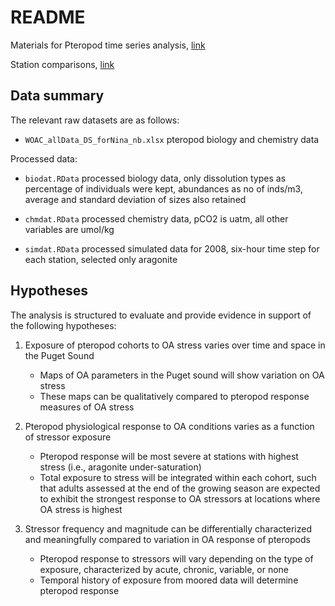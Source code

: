 # README

Materials for Pteropod time series analysis, [link](http://162.243.131.102:3838/pteropod_ts/dat_explr.Rmd)

Station comparisons, [link](https://fawda123.github.io/pteropod_ts/station_comp)

## Data summary

The relevant raw datasets are as follows: 

* `WOAC_allData_DS_forNina_nb.xlsx` pteropod biology and chemistry data

Processed data:

* `biodat.RData` processed biology data, only dissolution types as percentage of individuals were kept, abundances as no of inds/m3, average and standard deviation of sizes also retained

* `chmdat.RData` processed chemistry data, pCO2 is uatm, all other variables are umol/kg

* `simdat.RData` processed simulated data for 2008, six-hour time step for each station, selected only aragonite

## Hypotheses

The analysis is structured to evaluate and provide evidence in support of the following hypotheses:

1) Exposure of pteropod cohorts to OA stress varies over time and space in the Puget Sound
     * Maps of OA parameters in the Puget sound will show variation on OA stress
     * These maps can be qualitatively compared to pteropod response measures of OA stress

2) Pteropod physiological response to OA conditions varies as a function of stressor exposure
     * Pteropod response will be most severe at stations with highest stress (i.e., aragonite under-saturation)
     * Total exposure to stress will be integrated within each cohort, such that adults assessed at the end of the growing season are expected to exhibit the strongest response to OA stressors at locations where OA stress is highest
     
3) Stressor frequency and magnitude can be differentially characterized and meaningfully compared to variation in OA response of pteropods
    * Pteropod response to stressors will vary depending on the type of exposure, characterized by acute, chronic, variable, or none
    * Temporal history of exposure from moored data will determine pteropod response

